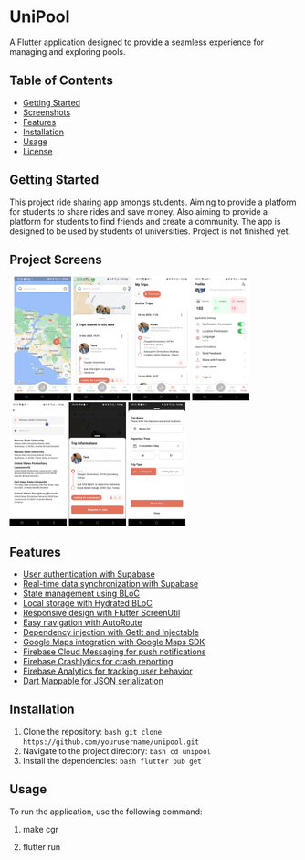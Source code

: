 # UniPool

A Flutter application designed to provide a seamless experience for managing and exploring pools.

## Table of Contents

- [Getting Started](#getting-started)
- [Screenshots](#project-screens)
- [Features](#features)
- [Installation](#installation)
- [Usage](#usage)
- [License](#license)

## Getting Started

This project ride sharing app amongs students. Aiming to provide a platform for students to share rides and save money. Also aiming to provide a platform for students to find friends and create a community. The app is designed to be used by students of universities. Project is not finished yet.

## Project Screens

<img src="assets/images/sign_up.jpeg" alt="" width="100"> 
<img src="assets/images/sign_in.jpeg" alt="" width="100"> 
<img src="assets/images/landing.png" alt="" width="100"> 
<img src="assets/images/landing-2.jpeg" alt="" width="100"> 
<img src="assets/images/my_trips.jpeg" alt="" width="100"> 
<img src="assets/images/profile.jpeg" alt="" width="100"> 
<img src="assets/images/search.jpeg" alt="" width="100"> 
<img src="assets/images/trip_information.jpeg" alt="" width="100">
<img src="assets/images/share_ride.jpeg" alt="" width="100">

## Features

- [User authentication with Supabase](https://supabase.com/)
- [Real-time data synchronization with Supabase](https://supabase.com/)
- [State management using BLoC](https://bloclibrary.dev/)
- [Local storage with Hydrated BLoC](https://pub.dev/packages/hydrated_bloc)
- [Responsive design with Flutter ScreenUtil](https://pub.dev/packages/flutter_screenutil)
- [Easy navigation with AutoRoute](https://pub.dev/packages/auto_route)
- [Dependency injection with GetIt and Injectable](https://pub.dev/packages/get_it)
- [Google Maps integration with Google Maps SDK](https://pub.dev/packages/google_maps_flutter)
- [Firebase Cloud Messaging for push notifications](https://pub.dev/packages/firebase_messaging)
- [Firebase Crashlytics for crash reporting](https://pub.dev/packages/firebase_crashlytics)
- [Firebase Analytics for tracking user behavior](https://pub.dev/packages/firebase_analytics)
- [Dart Mappable for JSON serialization](https://pub.dev/packages/mappable)

## Installation

1. Clone the repository: `bash
git clone https://github.com/yourusername/unipool.git   `
2. Navigate to the project directory: `bash
cd unipool   `
3. Install the dependencies: `bash
flutter pub get   `

## Usage

To run the application, use the following command:

1. make cgr

2. flutter run
